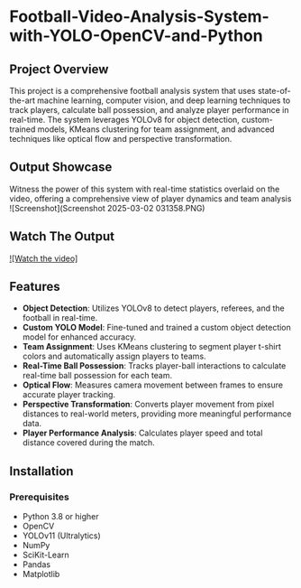 # Football-Video-Analysis-System-with-YOLO-OpenCV-and-Python

##  Project Overview
This project is a comprehensive football analysis system that uses state-of-the-art machine learning, computer vision, and deep learning techniques to track players, calculate ball possession, and analyze player performance in real-time. The system leverages YOLOv8 for object detection, custom-trained models, KMeans clustering for team assignment, and advanced techniques like optical flow and perspective transformation.

## Output Showcase
Witness the power of this system with real-time statistics overlaid on the video, offering a comprehensive view of player dynamics and team analysis
![Screenshot](Screenshot 2025-03-02 031358.PNG)

## Watch The Output 
[![Watch the video]](https://www.youtube.com/watch?v=0uYj7tGOSAA)


## Features
- **Object Detection**: Utilizes YOLOv8 to detect players, referees, and the football in real-time.
- **Custom YOLO Model**: Fine-tuned and trained a custom object detection model for enhanced accuracy.
- **Team Assignment**: Uses KMeans clustering to segment player t-shirt colors and automatically assign players to teams.
- **Real-Time Ball Possession**: Tracks player-ball interactions to calculate real-time ball possession for each team.
- **Optical Flow**: Measures camera movement between frames to ensure accurate player tracking.
- **Perspective Transformation**: Converts player movement from pixel distances to real-world meters, providing more meaningful performance data.
- **Player Performance Analysis**: Calculates player speed and total distance covered during the match.

## Installation

### Prerequisites
- Python 3.8 or higher
- OpenCV
- YOLOv11 (Ultralytics)
- NumPy
- SciKit-Learn
- Pandas
- Matplotlib
